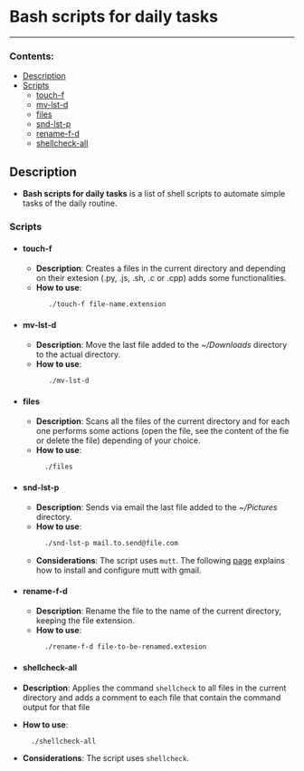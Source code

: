 # Bash scripts for daily tasks
---
### Contents:
  - [Description](#Description)
  - [Scripts](#Scripts)
      - [touch-f](#touch-f)
      - [mv-lst-d](#mv-last-d)
      - [files](#files)
      - [snd-lst-p](#snd-lst-p)
      - [rename-f-d](#rename-f-d)
      - [shellcheck-all](#shellcheck-all)
  
## Description
- **Bash scripts for daily tasks** is a list of shell scripts to automate simple tasks of the daily routine.

### Scripts
- #### touch-f
  - **Description**: Creates a files in the current directory and depending on their extesion (.py, .js, .sh, .c or .cpp) adds some functionalities.
  - **How to use**: 
    ```bash
       ./touch-f file-name.extension
    ```
- #### mv-lst-d
  - **Description**: Move the last file added to the *~/Downloads* directory to the actual directory.
  - **How to use**: 
    ```bash
       ./mv-lst-d
    ```
- #### files
  - **Description**: Scans all the files of the current directory and for each one performs some actions (open the file, see the content of the fie or delete the file) depending of your choice.
  - **How to use**: 
    ```bash
      ./files
    ```
- #### snd-lst-p
  - **Description**: Sends via email the last file added to the *~/Pictures* directory.
  - **How to use**: 
    ```bash
      ./snd-lst-p mail.to.send@file.com
    ```
  - **Considerations**: The script uses `mutt`. The following [page](https://www.garron.me/en/go2linux/send-mail-gmail-mutt.html) explains how to install and configure mutt with gmail.

- #### rename-f-d
  - **Description**: Rename the file to the name of the current directory, keeping the file extension.
  - **How to use**: 
    ```bash
      ./rename-f-d file-to-be-renamed.extesion 
    ```

 - #### shellcheck-all
  - **Description**: Applies the command `shellcheck` to all files in the current directory and adds a comment to each file that contain the command output for that file
  - **How to use**: 
    ```bash
      ./shellcheck-all 
    ```
  - **Considerations**: The script uses `shellcheck`. 

    

